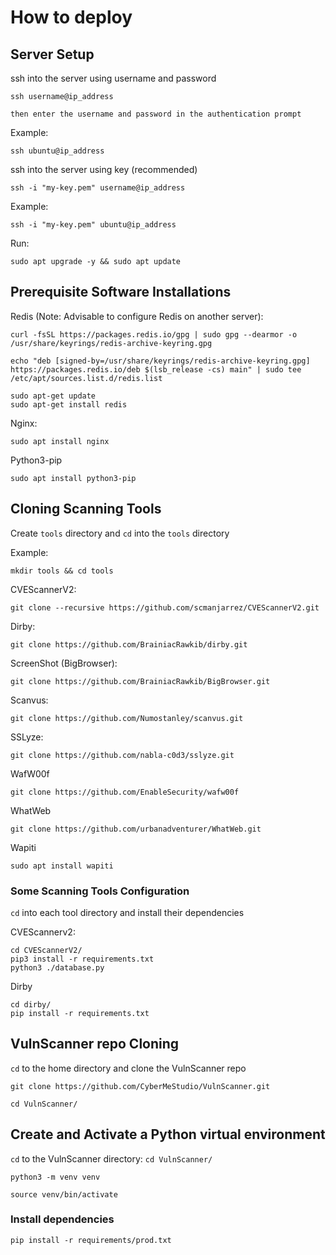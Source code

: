 # How to deploy


## Server Setup

ssh into the server using username and password

```
ssh username@ip_address

then enter the username and password in the authentication prompt
```

Example:

```
ssh ubuntu@ip_address
```

ssh into the server using key (recommended)

```
ssh -i "my-key.pem" username@ip_address
```

Example:

```
ssh -i "my-key.pem" ubuntu@ip_address
```

Run:

```sudo apt upgrade -y && sudo apt update```


## Prerequisite Software Installations

Redis (Note: Advisable to configure Redis on another server):

```
curl -fsSL https://packages.redis.io/gpg | sudo gpg --dearmor -o /usr/share/keyrings/redis-archive-keyring.gpg

echo "deb [signed-by=/usr/share/keyrings/redis-archive-keyring.gpg] https://packages.redis.io/deb $(lsb_release -cs) main" | sudo tee /etc/apt/sources.list.d/redis.list

sudo apt-get update
sudo apt-get install redis
```

Nginx:

```
sudo apt install nginx
```

Python3-pip

```
sudo apt install python3-pip
```


## Cloning Scanning Tools

Create `tools` directory and `cd` into the `tools` directory

Example:

```
mkdir tools && cd tools
```

CVEScannerV2:

```
git clone --recursive https://github.com/scmanjarrez/CVEScannerV2.git
```

Dirby:

```git clone https://github.com/BrainiacRawkib/dirby.git```

ScreenShot (BigBrowser):

```git clone https://github.com/BrainiacRawkib/BigBrowser.git```

Scanvus:

```git clone https://github.com/Numostanley/scanvus.git```

SSLyze:

```git clone https://github.com/nabla-c0d3/sslyze.git```

WafW00f

```git clone https://github.com/EnableSecurity/wafw00f```

WhatWeb

```git clone https://github.com/urbanadventurer/WhatWeb.git```

Wapiti

```sudo apt install wapiti```


### Some Scanning Tools Configuration

`cd` into each tool directory and install their dependencies 

CVEScannerv2:

```
cd CVEScannerV2/
pip3 install -r requirements.txt
python3 ./database.py
```

Dirby

```
cd dirby/
pip install -r requirements.txt
```


## VulnScanner repo Cloning

`cd` to the home directory and clone the VulnScanner repo

```git clone https://github.com/CyberMeStudio/VulnScanner.git```

```cd VulnScanner/```


## Create and Activate a Python virtual environment

`cd` to the VulnScanner directory: `cd VulnScanner/`

`python3 -m venv venv`

`source venv/bin/activate`


### Install dependencies

```pip install -r requirements/prod.txt```

